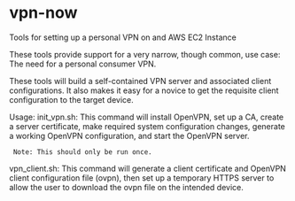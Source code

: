 # vpn-now
Tools for setting up a personal VPN on and AWS EC2 Instance

These tools provide support for a very narrow, though common, use case:
  The need for a personal consumer VPN.

These tools will build a self-contained VPN server and associated client configurations.
It also makes it easy for a novice to get the requisite client configuration to the
target device.

Usage:
   init_vpn.sh:
     This command will install OpenVPN, set up a CA, create a server certificate,
	 make required system configuration changes, generate a working OpenVPN
	 configuration, and start the OpenVPN server.

	 Note: This should only be run once.

   vpn_client.sh:
     This command will generate a client certificate and OpenVPN client configuration
	 file (ovpn), then set up a temporary HTTPS server to allow the user to download
	 the ovpn file on the intended device.


